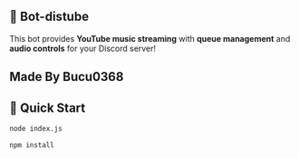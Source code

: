 ## 🎵 Bot-distube

This bot provides **YouTube music streaming** with **queue management** and **audio controls** for your Discord server!  

## Made By Bucu0368
## 🚀 Quick Start
```bash
node index.js
```
```bash
npm install
```
